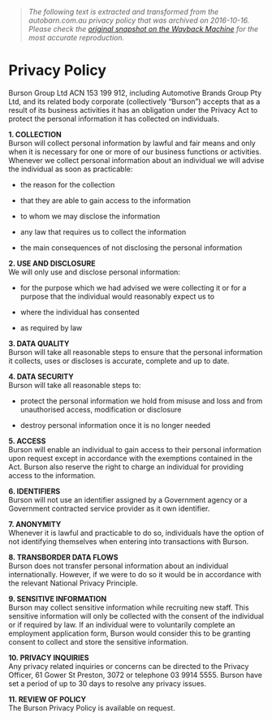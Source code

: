> *The following text is extracted and transformed from the autobarn.com.au privacy policy that was archived on 2016-10-16. Please check the [original snapshot on the Wayback Machine](https://web.archive.org/web/20161016092357id_/https%3A//www.autobarn.com.au/privacy_policy) for the most accurate reproduction.*

# Privacy Policy

Burson Group Ltd ACN 153 199 912, including Automotive Brands Group Pty Ltd, and its related body corporate (collectively “Burson”) accepts that as a result of its business activities it has an obligation under the Privacy Act to protect the personal information it has collected on individuals.

 **1\. COLLECTION**  
Burson will collect personal information by lawful and fair means and only when it is necessary for one or more of our business functions or activities. Whenever we collect personal information about an individual we will advise the individual as soon as practicable:

* the reason for the collection  

* that they are able to gain access to the information  

* to whom we may disclose the information  

* any law that requires us to collect the information  

* the main consequences of not disclosing the personal information

 **2\. USE AND DISCLOSURE**  
We will only use and disclose personal information:

* for the purpose which we had advised we were collecting it or for a purpose that the individual would reasonably expect us to  

* where the individual has consented  

* as required by law

 **3\. DATA QUALITY**  
Burson will take all reasonable steps to ensure that the personal information it collects, uses or discloses is accurate, complete and up to date.

 **4\. DATA SECURITY**  
Burson will take all reasonable steps to:

* protect the personal information we hold from misuse and loss and from unauthorised access, modification or disclosure  

* destroy personal information once it is no longer needed

 **5\. ACCESS**  
Burson will enable an individual to gain access to their personal information upon request except in accordance with the exemptions contained in the Act. Burson also reserve the right to charge an individual for providing access to the information.

 **6\. IDENTIFIERS**  
Burson will not use an identifier assigned by a Government agency or a Government contracted service provider as it own identifier.

 **7\. ANONYMITY**  
Whenever it is lawful and practicable to do so, individuals have the option of not identifying themselves when entering into transactions with Burson.

 **8\. TRANSBORDER DATA FLOWS**  
Burson does not transfer personal information about an individual internationally. However, if we were to do so it would be in accordance with the relevant National Privacy Principle.

 **9\. SENSITIVE INFORMATION**  
Burson may collect sensitive information while recruiting new staff. This sensitive information will only be collected with the consent of the individual or if required by law. If an individual were to voluntarily complete an employment application form, Burson would consider this to be granting consent to collect and store the sensitive information.

 **10\. PRIVACY INQUIRIES**  
Any privacy related inquiries or concerns can be directed to the Privacy Officer, 61 Gower St Preston, 3072 or telephone 03 9914 5555. Burson have set a period of up to 30 days to resolve any privacy issues.

 **11\. REVIEW OF POLICY**  
The Burson Privacy Policy is available on request.
